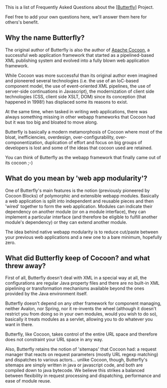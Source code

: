 This is a list of Frequently Asked Questions about the [[Butterfly](Butterfly.md)] Project.

Feel free to add your own questions here, we'll answer them here for others's benefit.

## Why the name Butterfly? ##

The original author of Butterfly is also the author of [Apache Cocoon](http://cocoon.apache.org/), a successful web application framework that started as a pipelined-based XML publishing system and evolved into a fully blown web application framework.

While Cocoon was more successful than its original author even imagined and pioneered several technologies (i.e. the use of an IoC-based component model, the use of event-oriented XML pipelines, the use of server-side continuations in Javascript), the modernization of client side technologies (CSS, client side XSLT, DOM) since its conception (that happened in 1998!) has displaced some its reasons to exist.

At the same time, when tasked in writing web applications, there was always something missing in other webapp frameworks that Cocoon had but it was too big and bloated to move along.

Butterfly is basically a modern metamorphosis of Cocoon where most of the bloat, inefficiencies, overdesign, over-configurability, over-componentization, duplication of effort and focus on big groups of developers is lost and some of the ideas that cocoon used are retained.

You can think of Butterfly as the webapp framework that finally came out of its cocoon ;-)

## What do you mean by 'web app modularity'? ##

One of Butterfly's main features is the notion (previously pioneered by Cocoon Blocks) of polymorphic and extensible webapp modules. Basically a web application is split into independent and reusable pieces and then 'wired' together to form the web application. Modules can indicate their dependency on another module (or on a module interface), they can implement a particular interface (and therefore be eligible to fulfill another module's dependency) or they can extend another module.

The idea behind native webapp modularity is to reduce cut/paste between your previous web applications and a new one to a bare minimum, hopefully zero.

## What did Butterfly keep of Cocoon? and what threw away? ##

First of all, Butterfly doesn't deal with XML in a special way at all, the configurations are regular Java property files and there are no built-in XML pipelining or transformation mechanisms available beyond the ones provided by the Java environment itself.

Butterfly doesn't depend on any other framework for component managing, neither Avalon, nor Spring, nor it re-invents the wheel (although it doesn't restrict you from doing so in your own modules, would you wish to do so), basically it treats modules as a servlet, allowing you to do whatever you want in there.

Butterfly, like Cocoon, takes control of the entire URL space and therefore does not constraint your URL space in any way.

Also, Butterfly retains the notion of 'sitemaps' that Cocoon had: a request manager that reacts on request parameters (mostly URL regexp matching) and dispatches to various actors... unlike Cocoon, though, Butterfly's sitemaps are simply written in java or javascript code, and both are compiled down to java bytecode. We believe this strikes a balanced between flexibility in request processing and dispatching, performance and ease of module reuse.